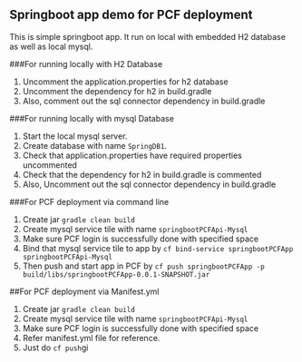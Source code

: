 ## Springboot app demo for PCF deployment

This is simple springboot app. It run on local with embedded H2 database as well as local mysql.

###For running locally with H2 Database
1. Uncomment the application.properties for h2 database
2. Uncomment the dependency for h2 in build.gradle
3. Also, comment out the sql connector dependency in build.gradle

###For running locally with mysql Database
1. Start the local mysql server.
2. Create database with name ```SpringDB1```.
3. Check that application.properties have required properties uncommented
4. Check that  the dependency for h2 in build.gradle is commented
5. Also, Uncomment out the sql connector dependency in build.gradle


###For PCF deployment via command line
1. Create jar ```gradle clean build```
2. Create mysql service tile with name ```springbootPCFApi-Mysql```
3. Make sure PCF login is successfully done with specified space
4. Bind that mysql service tile to app by ```cf bind-service springbootPCFApp springbootPCFApi-Mysql```
5. Then push and start app in PCF by ```cf push springbootPCFApp -p build/libs/springbootPCFApp-0.0.1-SNAPSHOT.jar```


##For PCF deployment via Manifest.yml
1. Create jar ```gradle clean build```
2. Create mysql service tile with name ```springbootPCFApi-Mysql```
3. Make sure PCF login is successfully done with specified space
4. Refer manifest.yml file for reference.
5. Just do ```cf push```gi
 

 